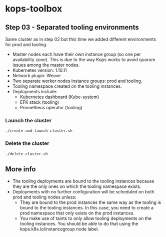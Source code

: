 # kops-toolbox

## Step 03 - Separated tooling environments

Same cluster as in step 02 but this time we added different environments for prod and tooling. 

* Master nodes each have their own instance group (so one per availability zone). This is due to the way Kops works to avoid quorum issues among the master nodes.
* Kubernetes version: 1.10.11
* Network plugin: Weave
* Two separate worker nodes instance groups: prod and tooling.
* Tooling namespace created on the tooling instances.
* Deployments include: 
    * Kubernetes dashboard (Kube-system)
    * EFK stack (tooling)
    * Prometheus operator (tooling)


### Launch the cluster

```
./create-and-launch-cluster.sh
```

### Delete the cluster

```
./delete-cluster.sh
```

## More info

* The tooling deployments are bound to the tooling instances because they are the only ones on which the tooling namespace exists.
* Deployments with no further configuration will be scheduled on both prod and tooling nodes unless: 
    * They are bound to the prod instances the same way as the tooling is bound to the tooling instances. In this case, you need to create a prod namespace that only exists on the prod instances.
    * You make use of taints to only allow tooling deployments on the tooling instances. You should be able to do that using the kops.k8s.io/instancegroup node label.